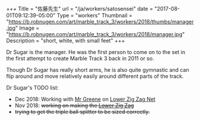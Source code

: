 +++
Title = "佐藤先生"
url = "/ja/workers/satosensei"
date = "2017-08-01T09:12:39-05:00"
Type = "workers"
Thumbnail = "https://b.robnugen.com/art/marble_track_3/workers/2018/thumbs/manager.jpg"
Image = "https://b.robnugen.com/art/marble_track_3/workers/2018/manager.jpg"
Description = "short, white, with small feet"
+++

Dr Sugar is the manager.  He was the first person to come on to the set in the first attempt to create Marble Track 3 back in 2011 or so.

Though Dr Sugar has really short arms, he is also quite gymnastic and can flip around and move relatively easily around different parts of the track.

Dr Sugar's TODO list:

* Dec 2018: Working with [Mr Greene](/workers/mr_greene/) on [Lower Zig Zag Net](/parts/lower_zig_zag_net/)
* Nov 2018: ~~working on making the [Lower Zig Zag](/parts/lower_zig_zag/)~~
* ~~trying to get the triple ball splitter to be sized correctly.~~

